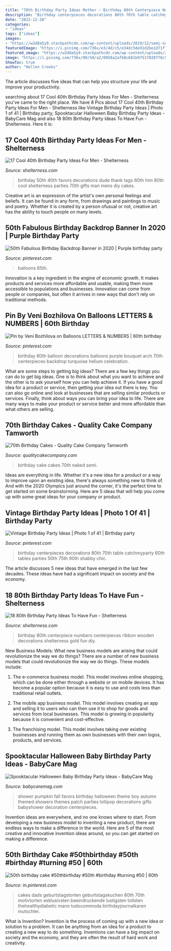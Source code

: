 ```yaml
---
title: "70th Birthday Party Ideas Mother ~ Birthday 80th Centerpiece Numbers Centerpieces Ribbon Wooden Decorations Shelterness Gold Fun Diy"
description: "Birthday centerpieces decorations 80th 70th table catchmyparty 60th tables parties 50th 75th 90th shabby chic"
date: "2022-12-28"
categories:
- "ideas"
tags: ["ideas"]
images:
- "https://w2d8a5y9.stackpathcdn.com/wp-content/uploads/2019/12/semi-naked-fresh-roses-GF-724x1030.jpg"
featuredImage: "https://i.pinimg.com/736x/e3/4d/c5/e34dc5de91d2be1d71f70333ad0536b6.jpg"
featured_image: "https://w2d8a5y9.stackpathcdn.com/wp-content/uploads/2019/12/semi-naked-fresh-roses-GF-724x1030.jpg"
image: "https://i.pinimg.com/736x/00/58/a2/0058a2afb8c681b97517020778c5dade--vintage-birthday-party-th-birthday-party-ideas.jpg"
ShowToc: true
author: "Hellen Crooks"
---
```



The article discusses five ideas that can help you structure your life and improve your productivity.

	

		
searching about 17 Cool 40th Birthday Party Ideas For Men - Shelterness you've came to the right place. We have 8 Pics about 17 Cool 40th Birthday Party Ideas For Men - Shelterness like Vintage Birthday Party Ideas | Photo 1 of 41 | Birthday party, Spooktacular Halloween Baby Birthday Party Ideas - BabyCare Mag and also 18 80th Birthday Party Ideas To Have Fun - Shelterness. Here it is:
		
    
## 17 Cool 40th Birthday Party Ideas For Men - Shelterness

<img loading=lazy src="https://i.shelterness.com/2017/02/07-vintage-dude-thank-tags-for-party-favors.jpg" onerror="this.onerror=null;this.src='https://tse3.mm.bing.net/th?id=OIP.Ne2XOytjrLigGekK1BxSpwHaJ4&amp;pid=15.1';" alt="17 Cool 40th Birthday Party Ideas For Men - Shelterness">

_Source: shelterness.com_

>birthday 50th 40th favors decorations dude thank tags 60th him 80th cool shelterness parties 70th gifts man mens diy cakes. 

	

Creative art is an expression of the artist's own personal feelings and beliefs. It can be found in any form, from drawings and paintings to music and poetry. Whether it is created by a person ofusual or not, creative art has the ability to touch people on many levels.

    
## 50th Fabulous Birthday Backdrop Banner In 2020 | Purple Birthday Party

<img loading=lazy src="https://i.pinimg.com/736x/01/b5/b5/01b5b5669882245c928987a72af57836.jpg" onerror="this.onerror=null;this.src='https://tse2.mm.bing.net/th?id=OIP.0nxuvH0VXKpfualicTdXpgHaJ4&amp;pid=15.1';" alt="50th Fabulous Birthday Backdrop Banner in 2020 | Purple birthday party">

_Source: pinterest.com_

>balloons 65th. 

	

Innovation is a key ingredient in the engine of economic growth. It makes products and services more affordable and usable, making them more accessible to populations and businesses. Innovation can come from people or companies, but often it arrives in new ways that don't rely on traditional methods.

    
## Pin By Veni Bozhilova On Balloons LETTERS &amp; NUMBERS | 60th Birthday

<img loading=lazy src="https://i.pinimg.com/736x/e3/4d/c5/e34dc5de91d2be1d71f70333ad0536b6.jpg" onerror="this.onerror=null;this.src='https://tse2.mm.bing.net/th?id=OIP.2Ou7bJSeMN9I6AhejXY-eAHaH8&amp;pid=15.1';" alt="Pin by Veni Bozhilova on Balloons LETTERS &amp; NUMBERS | 60th birthday">

_Source: pinterest.com_

>birthday 60th balloon decorations balloons purple bouquet arch 70th centerpieces backdrop turquoise helium celebration. 

	

What are some steps to getting big ideas?
There are a few key things you can do to get big ideas. One is to think about what you want to achieve and the other is to ask yourself how you can help achieve it. If you have a good idea for a product or service, then getting your idea out there is key. You can also go online and look at businesses that are selling similar products or services. Finally, think about ways you can bring your idea to life. There are many ways to make your product or service better and more affordable than what others are selling.

    
## 70th Birthday Cakes - Quality Cake Company Tamworth

<img loading=lazy src="https://w2d8a5y9.stackpathcdn.com/wp-content/uploads/2019/12/semi-naked-fresh-roses-GF-724x1030.jpg" onerror="this.onerror=null;this.src='https://tse3.mm.bing.net/th?id=OIP.5c3xxZ2-_v8CxS88h7x3TwHaKi&amp;pid=15.1';" alt="70th Birthday Cakes - Quality Cake Company Tamworth">

_Source: qualitycakecompany.com_

>birthday cake cakes 70th naked semi. 

	

Ideas are everything in life. Whether it's a new idea for a product or a way to improve upon an existing idea, there's always something new to think of. And with the 2020 Olympics just around the corner, it's the perfect time to get started on some brainstorming. Here are 5 ideas that will help you come up with some great ideas for your company or product.

    
## Vintage Birthday Party Ideas | Photo 1 Of 41 | Birthday Party

<img loading=lazy src="https://i.pinimg.com/736x/00/58/a2/0058a2afb8c681b97517020778c5dade--vintage-birthday-party-th-birthday-party-ideas.jpg" onerror="this.onerror=null;this.src='https://tse2.mm.bing.net/th?id=OIP.c4vJnjpKQ7adN6h-VU7L8gHaJ3&amp;pid=15.1';" alt="Vintage Birthday Party Ideas | Photo 1 of 41 | Birthday party">

_Source: pinterest.com_

>birthday centerpieces decorations 80th 70th table catchmyparty 60th tables parties 50th 75th 90th shabby chic. 

	

The article discusses 5 new ideas that have emerged in the last few decades. These ideas have had a significant impact on society and the economy.

    
## 18 80th Birthday Party Ideas To Have Fun - Shelterness

<img loading=lazy src="http://i.shelterness.com/2017/02/03-80th-birthday-centerpiece-with-wooden-numbers-and-ribbon.jpg" onerror="this.onerror=null;this.src='https://tse3.mm.bing.net/th?id=OIP.Mya7Ow8JeuFz2khBPmhFqQHaJ4&amp;pid=15.1';" alt="18 80th Birthday Party Ideas To Have Fun - Shelterness">

_Source: shelterness.com_

>birthday 80th centerpiece numbers centerpieces ribbon wooden decorations shelterness gold fun diy. 

	

New Business Models: What new business models are arising that could revolutionize the way we do things?
There are a number of new business models that could revolutionize the way we do things. These models include:
1. The e-commerce business model. This model involves online shopping, which can be done either through a website or on mobile devices. It has become a popular option because it is easy to use and costs less than traditional retail outlets.

2. The mobile app business model. This model involves creating an app and selling it to users who can then use it to shop for goods and services from local businesses. This model is growing in popularity because it is convenient and cost-effective.

3. The franchising model. This model involves taking over existing businesses and running them as own businesses with their own logos, products, and services.

    
## Spooktacular Halloween Baby Birthday Party Ideas - BabyCare Mag

<img loading=lazy src="http://www.babycaremag.com/wp-content/uploads/2016/09/35f169f4e4fb11a070a2831bca53336d.jpg" onerror="this.onerror=null;this.src='https://tse3.mm.bing.net/th?id=OIP.Ee0PM7b-y5rgHRl6bONDbQHaKX&amp;pid=15.1';" alt="Spooktacular Halloween Baby Birthday Party Ideas - BabyCare Mag">

_Source: babycaremag.com_

>shower pumpkin fall favors birthday halloween theme boy autumn themed showers themes patch parties lollipop decorations gifts babyshower decoration centerpieces. 

	

Invention ideas are everywhere, and no one knows where to start. From developing a new business model to inventing a new product, there are endless ways to make a difference in the world. Here are 5 of the most creative and innovative invention ideas around, so you can get started on making a difference.

    
## 50th Birthday Cake #50thbirthday #50th #birthday #turning #50 | 60th

<img loading=lazy src="https://i.pinimg.com/736x/5a/a8/6b/5aa86bb3feeda4381d15fc7298861641.jpg" onerror="this.onerror=null;this.src='https://tse4.mm.bing.net/th?id=OIP.GibEE9pD0HwRf7-btpn-pwHaKB&amp;pid=15.1';" alt="50th birthday cake #50thbirthday #50th #birthday #turning #50 | 60th">

_Source: in.pinterest.com_

>cakes dads geburtstagstorten geburtstagskuchen 80th 70th motivtorten exklusivsten beeindruckende lustigsten tollsten thehealthydiabetic mann tudocommoda birthdayjournalkaren mutschler. 

	

What is Invention?
Invention is the process of coming up with a new idea or solution to a problem. It can be anything from an idea for a product to creating a new way to do something. Inventions can have a big impact on society and the economy, and they are often the result of hard work and creativity.

